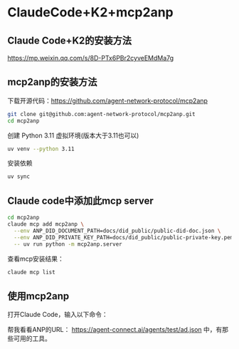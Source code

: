 # ClaudeCode+K2+mcp2anp

## Claude Code+K2的安装方法

https://mp.weixin.qq.com/s/8D-PTx6PBr2cyveEMdMa7g

## mcp2anp的安装方法

下载开源代码：https://github.com/agent-network-protocol/mcp2anp

```bash
git clone git@github.com:agent-network-protocol/mcp2anp.git
cd mcp2anp
```


创建 Python 3.11 虚拟环境(版本大于3.11也可以)
```bash
uv venv --python 3.11
```

安装依赖
```bash
uv sync
```


## Claude code中添加此mcp server

```bash
cd mcp2anp
claude mcp add mcp2anp \
  --env ANP_DID_DOCUMENT_PATH=docs/did_public/public-did-doc.json \
  --env ANP_DID_PRIVATE_KEY_PATH=docs/did_public/public-private-key.pem \
  -- uv run python -m mcp2anp.server
```

查看mcp安装结果：

```bash
claude mcp list
```

## 使用mcp2anp

打开Claude Code，输入以下命令：

帮我看看ANP的URL： https://agent-connect.ai/agents/test/ad.json  中，有那些可用的工具。

